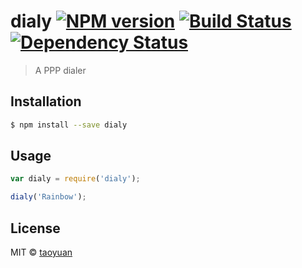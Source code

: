 # dialy [![NPM version][npm-image]][npm-url] [![Build Status][travis-image]][travis-url] [![Dependency Status][daviddm-image]][daviddm-url]
> A PPP dialer

## Installation

```sh
$ npm install --save dialy
```

## Usage

```js
var dialy = require('dialy');

dialy('Rainbow');
```
## License

MIT © [taoyuan]()


[npm-image]: https://badge.fury.io/js/dialy.svg
[npm-url]: https://npmjs.org/package/dialy
[travis-image]: https://travis-ci.org/taoyuan/dialy.svg?branch=master
[travis-url]: https://travis-ci.org/taoyuan/dialy
[daviddm-image]: https://david-dm.org/taoyuan/dialy.svg?theme=shields.io
[daviddm-url]: https://david-dm.org/taoyuan/dialy
